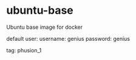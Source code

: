 ubuntu-base
===========

Ubuntu base image for docker

default user:
username: genius
password: genius

tag: phusion_1

